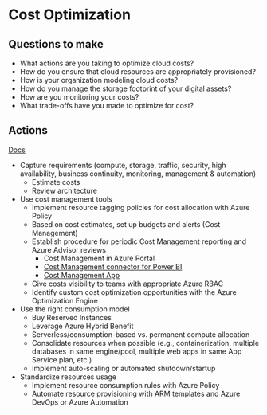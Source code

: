 # Cost Optimization

## Questions to make 

* What actions are you taking to optimize cloud costs?
* How do you ensure that cloud resources are appropriately provisioned?
* How is your organization modeling cloud costs?
* How do you manage the storage footprint of your digital assets?
* How are you monitoring your costs?
* What trade-offs have you made to optimize for cost?

## Actions

[Docs](https://docs.microsoft.com/en-us/azure/architecture/framework/cost/)

* Capture requirements (compute, storage, traffic, security, high availability, business continuity, monitoring, management & automation)
    * Estimate costs
    * Review architecture
* Use cost management tools
    * Implement resource tagging policies for cost allocation with Azure Policy
    * Based on cost estimates, set up budgets and alerts (Cost Management)
    * Establish procedure for periodic Cost Management reporting and Azure Advisor reviews
        * Cost Management in Azure Portal
        * [Cost Management connector for Power BI](https://docs.microsoft.com/en-us/power-bi/connect-data/desktop-connect-azure-cost-management)
        * [Cost Management App](https://appsource.microsoft.com/en-US/product/power-bi/costmanagement.azurecostmanagementapp)
    * Give costs visibility to teams with appropriate Azure RBAC
    * Identify custom cost optimization opportunities with the Azure Optimization Engine
* Use the right consumption model
    * Buy Reserved Instances
    * Leverage Azure Hybrid Benefit
    * Serverless/consumption-based vs. permanent compute allocation
    * Consolidate resources when possible (e.g., containerization, multiple databases in same engine/pool, multiple web apps in same App Service plan, etc.)
    * Implement auto-scaling or automated shutdown/startup
* Standardize resources usage
    * Implement resource consumption rules with Azure Policy
    * Automate resource provisioning with ARM templates and Azure DevOps or Azure Automation
